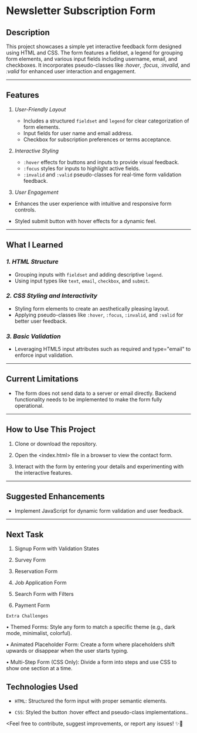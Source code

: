 # Newsletter Subscription Form 

## **Description** 

This project showcases a simple yet interactive feedback form designed using HTML and CSS. The form features a fieldset, a legend for grouping form elements, and various input fields including username, email, and checkboxes. It incorporates pseudo-classes like *:hover*, *:focus*, *:invalid*, and *:valid* for enhanced user interaction and engagement.


---


## **Features**  

1. *User-Friendly Layout*
   - Includes a structured `fieldset` and `legend` for clear categorization of form elements.  
   - Input fields for user name and email address.  
   - Checkbox for subscription preferences or terms acceptance.  

2. *Interactive Styling*
   
   - `:hover` effects for buttons and inputs to provide visual feedback.  
   - `:focus` styles for inputs to highlight active fields.  
   - `:invalid` and `:valid` pseudo-classes for real-time form validation feedback.  

3. *User Engagement*

*  Enhances the user experience with intuitive and responsive form controls.

*  Styled submit button with hover effects for a dynamic feel. 


---


## **What I Learned**  

### *1. HTML Structure*

   - Grouping inputs with `fieldset` and adding descriptive `legend`. 
   - Using input types like `text`, `email`, `checkbox`, and `submit`.  

### *2. CSS Styling and Interactivity*  

   - Styling form elements to create an aesthetically pleasing layout.  
   - Applying pseudo-classes like `:hover`, `:focus`, `:invalid`, and `:valid` for better user feedback.

### *3. Basic Validation*
* Leveraging HTML5 input attributes such as required and type="email" to enforce input validation.


---


## **Current Limitations**

- The form does not send data to a server or email directly. Backend functionality needs to be implemented to make the form fully operational.


---


## **How to Use This Project**

1. Clone or download the repository.

2. Open the <index.html> file in a browser to view the contact form.
   
3. Interact with the form by entering your details and experimenting with the interactive features.  


---


## **Suggested Enhancements**   
- Implement JavaScript for dynamic form validation and user feedback.  


---


## **Next Task**

1.	Signup Form with Validation States

2.	Survey Form

3.	Reservation Form

4.	Job Application Form

5.	Search Form with Filters

6.	Payment Form

`Extra Challenges`

•	Themed Forms: Style any form to match a specific theme (e.g., dark mode, minimalist, colorful).

•	Animated Placeholder Form: Create a form where placeholders shift upwards or disappear when the user starts typing.

•	Multi-Step Form (CSS Only): Divide a form into steps and use CSS to show one section at a time.




## **Technologies Used**

- `HTML`: Structured the form input with proper semantic elements.

- `CSS`: Styled the button :hover effect and pseudo-class implementations..


<Feel free to contribute, suggest improvements, or report any issues! ✨🚀